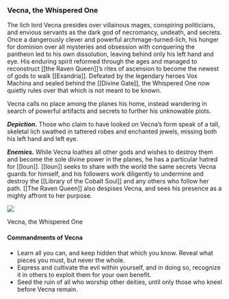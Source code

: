 ### Vecna, the Whispered One

The lich lord Vecna presides over villainous mages, conspiring politicians, and envious servants as the dark god of necromancy, undeath, and secrets. Once a dangerously clever and powerful archmage-turned-lich, his hunger for dominion over all mysteries and obsession with conquering the pantheon led to his own dissolution, leaving behind only his left hand and eye. His enduring spirit reformed through the ages and managed to reconstruct [[the Raven Queen]]’s rites of ascension to become the newest of gods to walk [[Exandria]]. Defeated by the legendary heroes Vox Machina and sealed behind the [[Divine Gate]], the Whispered One now quietly rules over that which is not meant to be known.

Vecna calls no place among the planes his home, instead wandering in search of powerful artifacts and secrets to further his unknowable plots.

**_Depiction._** Those who claim to have looked on Vecna’s form speak of a tall, skeletal lich swathed in tattered robes and enchanted jewels, missing both his left hand and left eye.

**_Enemies._** While Vecna loathes all other gods and wishes to destroy them and become the sole divine power in the planes, he has a particular hatred for [[Ioun]]. [[Ioun]] seeks to share with the world the same secrets Vecna guards for himself, and his followers work diligently to undermine and destroy the [[Library of the Cobalt Soul]] and any others who follow her path. [[The Raven Queen]] also despises Vecna, and sees his presence as a mighty affront to her purpose.

[![](https://media.dndbeyond.com/compendium-images/egtw/yDOyqyOocErRgYJK/01-24.png)](https://media.dndbeyond.com/compendium-images/egtw/yDOyqyOocErRgYJK/01-24.png)

Vecna, the Whispered One

#### Commandments of Vecna

-   Learn all you can, and keep hidden that which you know. Reveal what pieces you must, but never the whole.
-   Express and cultivate the evil within yourself, and in doing so, recognize it in others to exploit them for your own benefit.
-   Seed the ruin of all who worship other deities, until only those who kneel before Vecna remain.